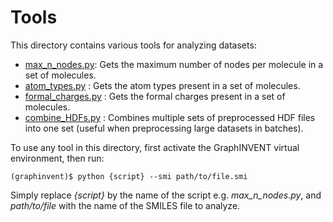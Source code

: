 # Tools
This directory contains various tools for analyzing datasets:

* [max_n_nodes.py](./max_n_nodes.py): Gets the maximum number of nodes per molecule in a set of molecules.
* [atom_types.py](./atom_types.py) : Gets the atom types present in a set of molecules.
* [formal_charges.py](./formal_charges.py) : Gets the formal charges present in a set of molecules.
* [combine_HDFs.py](./combine_HDFs.py) : Combines multiple sets of preprocessed HDF files into one set (useful when preprocessing large datasets in batches).

To use any tool in this directory, first activate the GraphINVENT virtual environment, then run:

```
(graphinvent)$ python {script} --smi path/to/file.smi
```

Simply replace *{script}* by the name of the script e.g. *max_n_nodes.py*, and *path/to/file* with the name of the SMILES file to analyze.
